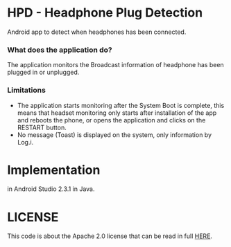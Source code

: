 # HPD - Headphone Plug Detection
Android app to detect when headphones has been connected.

### What does the application do?

The application monitors the Broadcast information of headphone has been plugged in or unplugged.

### Limitations

- The application starts monitoring after the System Boot is complete, this means that headset monitoring only starts after installation of the app and reboots the phone, or opens the application and clicks on the RESTART button.
- No message (Toast) is displayed on the system, only information by Log.i.

# Implementation
in Android Studio 2.3.1 in Java.

# LICENSE
This code is about the Apache 2.0 license that can be read in full [HERE](LICENSE).
